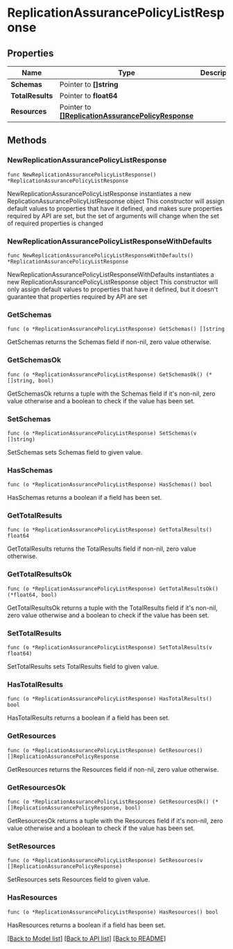 # ReplicationAssurancePolicyListResponse

## Properties

Name | Type | Description | Notes
------------ | ------------- | ------------- | -------------
**Schemas** | Pointer to **[]string** |  | [optional] 
**TotalResults** | Pointer to **float64** |  | [optional] 
**Resources** | Pointer to [**[]ReplicationAssurancePolicyResponse**](ReplicationAssurancePolicyResponse.md) |  | [optional] 

## Methods

### NewReplicationAssurancePolicyListResponse

`func NewReplicationAssurancePolicyListResponse() *ReplicationAssurancePolicyListResponse`

NewReplicationAssurancePolicyListResponse instantiates a new ReplicationAssurancePolicyListResponse object
This constructor will assign default values to properties that have it defined,
and makes sure properties required by API are set, but the set of arguments
will change when the set of required properties is changed

### NewReplicationAssurancePolicyListResponseWithDefaults

`func NewReplicationAssurancePolicyListResponseWithDefaults() *ReplicationAssurancePolicyListResponse`

NewReplicationAssurancePolicyListResponseWithDefaults instantiates a new ReplicationAssurancePolicyListResponse object
This constructor will only assign default values to properties that have it defined,
but it doesn't guarantee that properties required by API are set

### GetSchemas

`func (o *ReplicationAssurancePolicyListResponse) GetSchemas() []string`

GetSchemas returns the Schemas field if non-nil, zero value otherwise.

### GetSchemasOk

`func (o *ReplicationAssurancePolicyListResponse) GetSchemasOk() (*[]string, bool)`

GetSchemasOk returns a tuple with the Schemas field if it's non-nil, zero value otherwise
and a boolean to check if the value has been set.

### SetSchemas

`func (o *ReplicationAssurancePolicyListResponse) SetSchemas(v []string)`

SetSchemas sets Schemas field to given value.

### HasSchemas

`func (o *ReplicationAssurancePolicyListResponse) HasSchemas() bool`

HasSchemas returns a boolean if a field has been set.

### GetTotalResults

`func (o *ReplicationAssurancePolicyListResponse) GetTotalResults() float64`

GetTotalResults returns the TotalResults field if non-nil, zero value otherwise.

### GetTotalResultsOk

`func (o *ReplicationAssurancePolicyListResponse) GetTotalResultsOk() (*float64, bool)`

GetTotalResultsOk returns a tuple with the TotalResults field if it's non-nil, zero value otherwise
and a boolean to check if the value has been set.

### SetTotalResults

`func (o *ReplicationAssurancePolicyListResponse) SetTotalResults(v float64)`

SetTotalResults sets TotalResults field to given value.

### HasTotalResults

`func (o *ReplicationAssurancePolicyListResponse) HasTotalResults() bool`

HasTotalResults returns a boolean if a field has been set.

### GetResources

`func (o *ReplicationAssurancePolicyListResponse) GetResources() []ReplicationAssurancePolicyResponse`

GetResources returns the Resources field if non-nil, zero value otherwise.

### GetResourcesOk

`func (o *ReplicationAssurancePolicyListResponse) GetResourcesOk() (*[]ReplicationAssurancePolicyResponse, bool)`

GetResourcesOk returns a tuple with the Resources field if it's non-nil, zero value otherwise
and a boolean to check if the value has been set.

### SetResources

`func (o *ReplicationAssurancePolicyListResponse) SetResources(v []ReplicationAssurancePolicyResponse)`

SetResources sets Resources field to given value.

### HasResources

`func (o *ReplicationAssurancePolicyListResponse) HasResources() bool`

HasResources returns a boolean if a field has been set.


[[Back to Model list]](../README.md#documentation-for-models) [[Back to API list]](../README.md#documentation-for-api-endpoints) [[Back to README]](../README.md)


